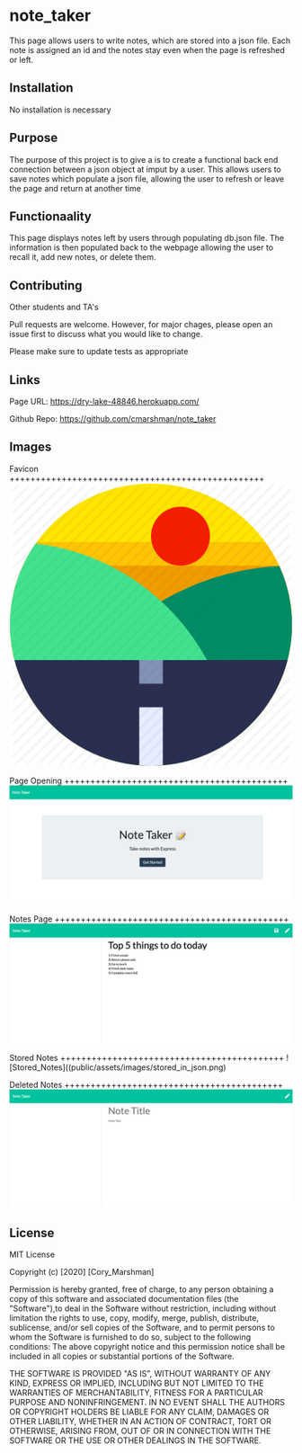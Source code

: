 # note_taker
This page allows users to write notes, which are stored into a json file. Each note is assigned an id and the notes stay even when the page is refreshed or left.

## Installation

No installation is necessary

## Purpose

The purpose of this project is to give a is to create a functional back end connection between a json object at imput by a user. This allows users to save notes which populate a json file, allowing the user to refresh or leave the page and return at another time 

## Functionaality

This page displays notes left by users through populating db.json file. The information is then populated back to the webpage allowing the user to recall it, add new notes, or delete them. 

## Contributing

Other students and TA's 

Pull requests are welcome. However, for major chages, please open an issue first to discuss what you would like to change.

Please make sure to update tests as appropriate

## Links

Page URL: https://dry-lake-48846.herokuapp.com/

Github Repo: https://github.com/cmarshman/note_taker

## Images

Favicon +++++++++++++++++++++++++++++++++++++++++++++++++
![Favicon](public/assets/images/road_favicon.png)

Page Opening +++++++++++++++++++++++++++++++++++++++++++
![Page_Opening](public/assets/images/page_opening.png)

Notes Page +++++++++++++++++++++++++++++++++++++++++++++
![Notes_Page](public/assets/images/notes_page.png)

Stored Notes +++++++++++++++++++++++++++++++++++++++++++
![Stored_Notes]((public/assets/images/stored_in_json.png)

Deleted Notes ++++++++++++++++++++++++++++++++++++++++++
![Delete_Notes](public/assets/images/delete_notes.png)

## License
MIT License

Copyright (c) [2020] [Cory_Marshman]

Permission is hereby granted, free of charge, to any person obtaining a copy of this software and associated documentation files (the "Software"),to deal in the Software without restriction, including without limitation the rights to use, copy, modify, merge, publish, distribute, sublicense, and/or sell copies of the Software, and to permit persons to whom the Software is furnished to do so, subject to the following conditions: The above copyright notice and this permission notice shall be included in all copies or substantial portions of the Software.

THE SOFTWARE IS PROVIDED "AS IS", WITHOUT WARRANTY OF ANY KIND, EXPRESS OR IMPLIED, INCLUDING BUT NOT LIMITED TO THE WARRANTIES OF MERCHANTABILITY, FITNESS FOR A PARTICULAR PURPOSE AND NONINFRINGEMENT. IN NO EVENT SHALL THE AUTHORS OR COPYRIGHT HOLDERS BE LIABLE FOR ANY CLAIM, DAMAGES OR OTHER LIABILITY, WHETHER IN AN ACTION OF CONTRACT, TORT OR OTHERWISE, ARISING FROM, OUT OF OR IN CONNECTION WITH THE SOFTWARE OR THE USE OR OTHER DEALINGS IN THE SOFTWARE.